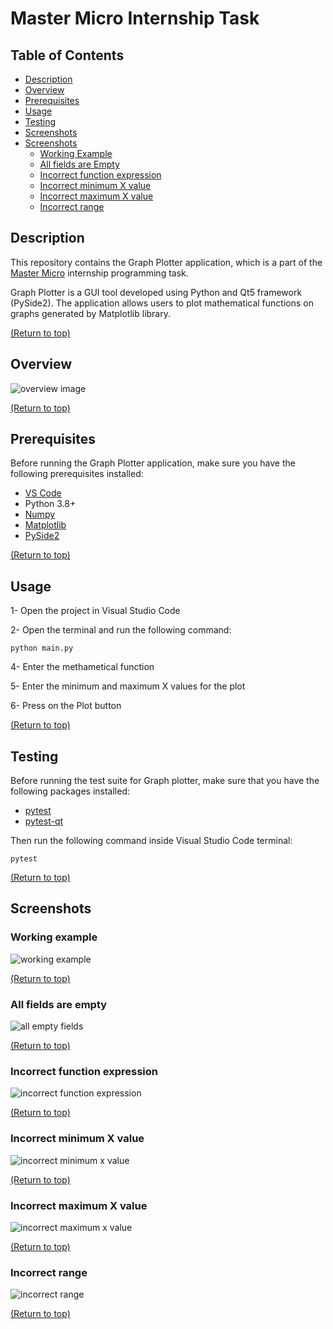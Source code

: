 # Master Micro Internship Task

## Table of Contents

-   [Description](#description)
-   [Overview](#overview)
-   [Prerequisites](#prerequisites)
-   [Usage](#usage)
-   [Testing](#testing)
-   [Screenshots](#screenshots)
-   [Screenshots](#screenshots)
    -   [Working Example](#working-example)
    -   [All fields are Empty](#all-fields-are-empty)
    -   [Incorrect function expression](#incorrect-function-expression)
    -   [Incorrect minimum X value](#incorrect-minimum-x-value)
    -   [Incorrect maximum X value](#incorrect-maximum-x-value)
    -   [Incorrect range](#incorrect-range)

## Description

This repository contains the Graph Plotter application, which is a part of the [Master Micro](https://www.master-micro.com/) internship programming task.

Graph Plotter is a GUI tool developed using Python and Qt5 framework (PySide2). The application allows users to plot mathematical functions on graphs generated by Matplotlib library.

[(Return to top)](#master-micro-internship-task)

## Overview

![overview image](./readme-images/image%2001%20-%20overview%20image.png)

[(Return to top)](#master-micro-internship-task)

## Prerequisites

Before running the Graph Plotter application, make sure you have the following prerequisites installed:

-   [VS Code](https://code.visualstudio.com/download)
-   Python 3.8+
-   [Numpy](https://pypi.org/project/numpy/)
-   [Matplotlib](https://pypi.org/project/matplotlib/)
-   [PySide2](https://pypi.org/project/PySide2/)

[(Return to top)](#master-micro-internship-task)

## Usage

1- Open the project in Visual Studio Code

2- Open the terminal and run the following command:

```
python main.py
```

4- Enter the methametical function

5- Enter the minimum and maximum X values for the plot

6- Press on the Plot button

[(Return to top)](#master-micro-internship-task)

## Testing

Before running the test suite for Graph plotter, make sure that you have the following packages installed:

-   [pytest](https://pypi.org/project/pytest/)
-   [pytest-qt](https://pypi.org/project/pytest-qt/)

Then run the following command inside Visual Studio Code terminal:

```
pytest
```

[(Return to top)](#master-micro-internship-task)

## Screenshots

### Working example

![working example](./readme-images/image%2002%20-%20Working%20example.png)

[(Return to top)](#master-micro-internship-task)

### All fields are empty

![all empty fields](./readme-images/image%2003%20-%20All%20empty%20fields.png)

[(Return to top)](#master-micro-internship-task)

### Incorrect function expression

![incorrect function expression](./readme-images/image%2004%20-%20Incorrect%20function%20expression.png)

[(Return to top)](#master-micro-internship-task)

### Incorrect minimum X value

![incorrect minimum x value](./readme-images/image%2005%20-%20incorrect%20minimum%20x%20value.png)

[(Return to top)](#master-micro-internship-task)

### Incorrect maximum X value

![incorrect maximum x value](./readme-images/image%2006%20-%20incorrect%20maximum%20x%20value.png)

[(Return to top)](#master-micro-internship-task)

### Incorrect range

![incorrect range](./readme-images/image%2007%20-%20incorrect%20range.png)

[(Return to top)](#master-micro-internship-task)
